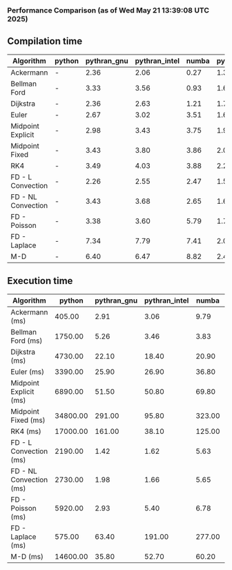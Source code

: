 ### Performance Comparison (as of Wed May 21 13:39:08 UTC 2025)
## Compilation time
Algorithm                 | python                    | pythran_gnu               | pythran_intel             | numba                     | pyccel_gnu_c              | pyccel_gnu_fortran        | pyccel_intel_c            | pyccel_intel_fortran     
------------------------- | ------------------------- | ------------------------- | ------------------------- | ------------------------- | ------------------------- | ------------------------- | ------------------------- | -------------------------
Ackermann                 | -                         | 2.36                      | 2.06                      | 0.27                      | 1.36                      | 1.39                      | 1.42                      | -                        
Bellman Ford              | -                         | 3.33                      | 3.56                      | 0.93                      | 1.65                      | 1.54                      | 1.68                      | -                        
Dijkstra                  | -                         | 2.36                      | 2.63                      | 1.21                      | 1.72                      | 1.65                      | 1.92                      | -                        
Euler                     | -                         | 2.67                      | 3.02                      | 3.51                      | 1.65                      | 1.56                      | 1.73                      | -                        
Midpoint Explicit         | -                         | 2.98                      | 3.43                      | 3.75                      | 1.90                      | 1.78                      | 1.92                      | -                        
Midpoint Fixed            | -                         | 3.43                      | 3.80                      | 3.86                      | 2.02                      | 1.88                      | 2.08                      | -                        
RK4                       | -                         | 3.49                      | 4.03                      | 3.88                      | 2.26                      | 2.20                      | 2.38                      | -                        
FD - L Convection         | -                         | 2.26                      | 2.55                      | 2.47                      | 1.53                      | 1.44                      | 1.56                      | -                        
FD - NL Convection        | -                         | 3.43                      | 3.68                      | 2.65                      | 1.63                      | 1.54                      | 1.62                      | -                        
FD - Poisson              | -                         | 3.38                      | 3.60                      | 5.79                      | 1.79                      | 1.81                      | 1.81                      | -                        
FD - Laplace              | -                         | 7.34                      | 7.79                      | 7.41                      | 2.00                      | 1.96                      | 2.01                      | -                        
M-D                       | -                         | 6.40                      | 6.47                      | 8.82                      | 2.42                      | 2.50                      | 2.66                      | -                        

## Execution time
Algorithm                 | python                    | pythran_gnu               | pythran_intel             | numba                     | pyccel_gnu_c              | pyccel_gnu_fortran        | pyccel_intel_c            | pyccel_intel_fortran     
------------------------- | ------------------------- | ------------------------- | ------------------------- | ------------------------- | ------------------------- | ------------------------- | ------------------------- | -------------------------
Ackermann (ms)            | 405.00                    | 2.91                      | 3.06                      | 9.79                      | 1.33                      | 1.33                      | 4.36                      | -                        
Bellman Ford (ms)         | 1750.00                   | 5.26                      | 3.46                      | 3.83                      | 3.71                      | 3.28                      | 6.80                      | -                        
Dijkstra (ms)             | 4730.00                   | 22.10                     | 18.40                     | 20.90                     | 69.40                     | 19.40                     | 53.20                     | -                        
Euler (ms)                | 3390.00                   | 25.90                     | 26.90                     | 36.80                     | 27.60                     | 12.20                     | 23.40                     | -                        
Midpoint Explicit (ms)    | 6890.00                   | 51.50                     | 50.80                     | 69.80                     | 45.90                     | 19.20                     | 41.00                     | -                        
Midpoint Fixed (ms)       | 34800.00                  | 291.00                    | 95.80                     | 323.00                    | 188.00                    | 76.40                     | 174.00                    | -                        
RK4 (ms)                  | 17000.00                  | 161.00                    | 38.10                     | 125.00                    | 95.40                     | 31.70                     | 79.30                     | -                        
FD - L Convection (ms)    | 2190.00                   | 1.42                      | 1.62                      | 5.63                      | 7.38                      | 1.62                      | 3.42                      | -                        
FD - NL Convection (ms)   | 2730.00                   | 1.98                      | 1.66                      | 5.65                      | 6.68                      | 1.79                      | 3.58                      | -                        
FD - Poisson (ms)         | 5920.00                   | 2.93                      | 5.40                      | 6.78                      | 16.10                     | 2.62                      | 12.30                     | -                        
FD - Laplace (ms)         | 575.00                    | 63.40                     | 191.00                    | 277.00                    | 491.00                    | 60.90                     | 297.00                    | -                        
M-D (ms)                  | 14600.00                  | 35.80                     | 52.70                     | 60.20                     | 114.00                    | 62.00                     | 69.10                     | -                        
